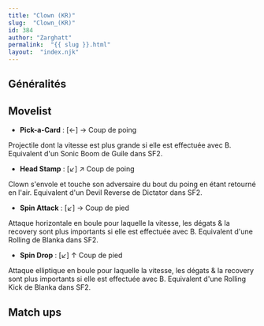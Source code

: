 ```yaml
---
title: "Clown (KR)"
slug:  "Clown_(KR)"
id: 384
author: "Zarghatt"
permalink:  "{{ slug }}.html"
layout:  "index.njk"
---
```


## Généralités

## Movelist

- **Pick-a-Card** : \[←\] → Coup de poing

Projectile dont la vitesse est plus grande si elle est effectuée avec B.
Equivalent d'un Sonic Boom de Guile dans SF2.

- **Head Stamp** : \[↙\] ↗ Coup de poing

Clown s'envole et touche son adversaire du bout du poing en étant
retourné en l'air. Equivalent d'un Devil Reverse de Dictator dans SF2.

- **Spin Attack** : \[↙\] → Coup de pied

Attaque horizontale en boule pour laquelle la vitesse, les dégats & la
recovery sont plus importants si elle est effectuée avec B. Equivalent
d'une Rolling de Blanka dans SF2.

- **Spin Drop** : \[↙\] ↑ Coup de pied

Attaque elliptique en boule pour laquelle la vitesse, les dégats & la
recovery sont plus importants si elle est effectuée avec B. Equivalent
d'une Rolling Kick de Blanka dans SF2.

## Match ups
